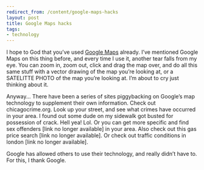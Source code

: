 ```yaml
---
redirect_from: /content/google-maps-hacks
layout: post
title: Google Maps hacks
tags:
- technology
---
```

I hope to God that you’ve used [Google Maps](http://maps.google.com/) already. I’ve mentioned Google Maps on this thing before, and every time I use it, another tear falls from my eye. You can zoom in, zoom out, click and drag the map over, and do all this same stuff with a vector drawing of the map you’re looking at, or a SATELITTE PHOTO of the map you’re looking at. I’m about to cry just thinking about it.

Anyway... There have been a series of sites piggybacking on Google’s map technology to supplement their own information. Check out chicagocrime.org. Look up your street, and see what crimes have occurred in your area. I found out some dude on my sidewalk got busted for possession of crack. Hell yea! Lol. Or you can get more specific and find sex offenders [link no longer available] in your area. Also check out this gas price search [link no longer available]. Or check out traffic conditions in london [link no longer available].

Google has allowed others to use their technology, and really didn’t have to. For this, I thank Google.

